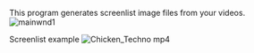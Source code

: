 This program generates screenlist image files from your videos.
![mainwnd1](https://github.com/user-attachments/assets/6bea69aa-361a-49b0-9a04-4d6f49ca5acf)

Screenlist example
![Chicken_Techno mp4](https://github.com/user-attachments/assets/907583e3-55bc-4094-bae5-6cc23ac402fb)

